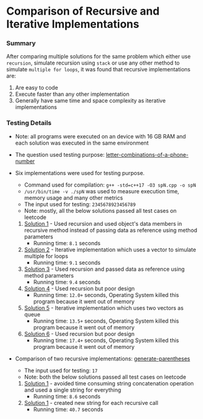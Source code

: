 # Comparison of Recursive and Iterative Implementations


### Summary

After comparing multiple solutions for the same problem which either use `recursion`, simulate recursion using `stack` or use any other method to simulate `multiple for loops`, it was found that recursive implementations are:
1. Are easy to code
2. Execute faster than any other implementation
3. Generally have same time and space complexity as iterative implementations


### Testing Details

- Note: all programs were executed on an device with 16 GB RAM and each solution was executed in the same environment

- The question used testing purpose: [letter-combinations-of-a-phone-number](https://leetcode.com/problems/letter-combinations-of-a-phone-number/)

- Six implementations were used for testing purpose.
	- Command used for compilation: `g++ -std=c++17 -O3 spN.cpp -o spN`
	- `/usr/bin/time -v ./spN` was used to measure execution time, memory usage and many other metrics
	- The input used for testing: `2345678923456789`
	- Note: mostly, all the below solutions passed all test cases on leetcode
	1. [Solution 1](./sp1.cpp) - Used recursion and used object's data members in recursive method instead of passing data as reference using method parameters
		- Running time: `8.1` seconds
	2. [Solution 2](./sp2.cpp) - Iterative implementation which uses a vector to simulate multiple for loops
		- Running time: `9.1` seconds
	3. [Solution 3](./sp3.cpp) - Used recursion and passed data as reference using method parameters
		- Running time: `9.4` seconds
	4. [Solution 4](./sp4.cpp) - Used recursion but poor design
		- Running time: `12.0+` seconds, Operating System killed this program because it went out of memory
	5. [Solution 5](./sp5.cpp) - Iterative implementation which uses two vectors as queue
		- Running time: `13.5+` seconds, Operating System killed this program because it went out of memory
	6. [Solution 6](./sp6.cpp) - Used recursion but poor design
		- Running time: `17.4+` seconds, Operating System killed this program because it went out of memory

- Comparison of two recursive implementations: [generate-parentheses](https://leetcode.com/problems/generate-parentheses/)
	- The input used for testing: `17`
	- Note: both the below solutions passed all test cases on leetcode
	1. [Solution 1](./lc_parentheses1.cpp) - avoided time consuming string concatenation operation and used a single string for everything
		- Running time: `8.6` seconds
	2. [Solution 1](./lc_parentheses1.cpp) - created new string for each recursive call
		- Running time: `40.7` seconds

